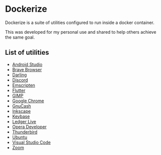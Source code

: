 # Dockerize

Dockerize is a suite of utilities configured to run inside a docker container.

This was developed for my personal use and shared to help others achieve the same goal.

## List of utilities

* [Android Studio](docker/android-studio-docker/README.md)
* [Brave Browser](docker/brave-browser-docker/README.md)
* [Darling](docker/darling-docker/README.md)
* [Discord](docker/discord-docker/README.md)
* [Emscripten](docker/emscripten-docker/README.md)
* [Flutter](docker/flutter-docker/README.md)
* [GIMP](docker/gimp-docker/README.md)
* [Google Chrome](docker/google-chrome-docker/README.md)
* [GnuCash](docker/gnucash-docker/README.md)
* [Inkscape](docker/inkscape-docker/README.md)
* [Keybase](docker/keybase-docker/README.md)
* [Ledger Live](docker/ledger-live-docker/README.md)
* [Opera Developer](docker/opera-developer-docker/README.md)
* [Thunderbird](docker/thunderbird-docker/README.md)
* [Ubuntu](docker/ubuntu-docker/README.md)
* [Visual Studio Code](docker/visual-studio-code-docker/README.md)
* [Zoom](docker/zoom-docker/README.md)
